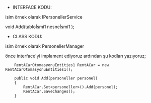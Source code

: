 - INTERFACE KODU:

isim örnek olarak IPersonellerService

void Add(tabloİsmi1 nesneİsmi1 );


- CLASS KODU:

isim örnek olarak PersonellerManager

önce interface'yi implament ediyoruz ardından şu kodları yazıyoruz;

   

        RentACarOtomasyonuEntities1 RentACar = new RentACarOtomasyonuEntities1();

        public void Add(personeller personel)
        {
            RentACar.Set<personeller>().Add(personel);
            RentACar.SaveChanges();
        }
    
        
